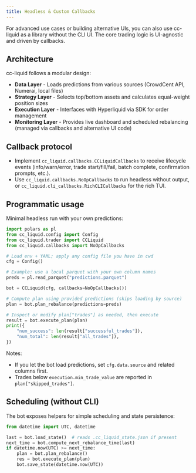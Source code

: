 ```yaml
---
title: Headless & Custom Callbacks
---
```


For advanced use cases or building alternative UIs, you can also use cc-liquid as a library without the CLI UI. The core trading logic is UI-agnostic and driven by callbacks. 

## Architecture

cc-liquid follows a modular design:

- **Data Layer** - Loads predictions from various sources (CrowdCent API, Numerai, local files)
- **Strategy Layer** - Selects top/bottom assets and calculates equal-weight position sizes
- **Execution Layer** - Interfaces with Hyperliquid via SDK for order management
- **Monitoring Layer** - Provides live dashboard and scheduled rebalancing (managed via callbacks and alternative UI code)

## Callback protocol

- Implement `cc_liquid.callbacks.CCLiquidCallbacks` to receive lifecycle events (info/warn/error, trade start/fill/fail, batch complete, confirmation prompts, etc.).
- Use `cc_liquid.callbacks.NoOpCallbacks` to run headless without output, or `cc_liquid.cli_callbacks.RichCLICallbacks` for the rich TUI.

## Programmatic usage

Minimal headless run with your own predictions:

```python
import polars as pl
from cc_liquid.config import Config
from cc_liquid.trader import CCLiquid
from cc_liquid.callbacks import NoOpCallbacks

# Load env + YAML; apply any config file you have in cwd
cfg = Config()

# Example: use a local parquet with your own column names
preds = pl.read_parquet("predictions.parquet")

bot = CCLiquid(cfg, callbacks=NoOpCallbacks())

# Compute plan using provided predictions (skips loading by source)
plan = bot.plan_rebalance(predictions=preds)

# Inspect or modify plan["trades"] as needed, then execute
result = bot.execute_plan(plan)
print({
    "num_success": len(result["successful_trades"]),
    "num_total": len(result["all_trades"]),
})
```

Notes:

- If you let the bot load predictions, set `cfg.data.source` and related columns first.
- Trades below `execution.min_trade_value` are reported in `plan["skipped_trades"]`.

## Scheduling (without CLI)

The bot exposes helpers for simple scheduling and state persistence:

```python
from datetime import UTC, datetime

last = bot.load_state()  # reads .cc_liquid_state.json if present
next_time = bot.compute_next_rebalance_time(last)
if datetime.now(UTC) >= next_time:
    plan = bot.plan_rebalance()
    res = bot.execute_plan(plan)
    bot.save_state(datetime.now(UTC))
```
